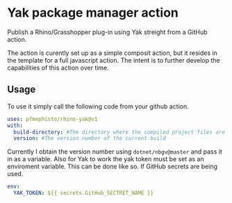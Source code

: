 # Yak package manager action

Publish a Rhino/Grasshopper plug-in using Yak streight from a GitHub action.

The action is curently set up as a simple composit action, but it resides in the template for a full javascript action.
The intent is to further develop the capabilities of this action over time.

## Usage

To use it simply call the following code from your github action.

```yaml
uses: pfmephisto/rhino-yak@v1
with:
  build-directory: #The directory where the compiled project files are
  version: #The version number of the current build
```
Currently I obtain the version number using `dotnet/nbgv@master` and pass it in as a variable.
Also for Yak to work the yak token must be set as an enviroment variable.
This can be done like so. If GitHub secrets are being used.
```yaml
env:
  YAK_TOKEN: ${{ secrets.GitHub_SECTRET_NAME }}
```
